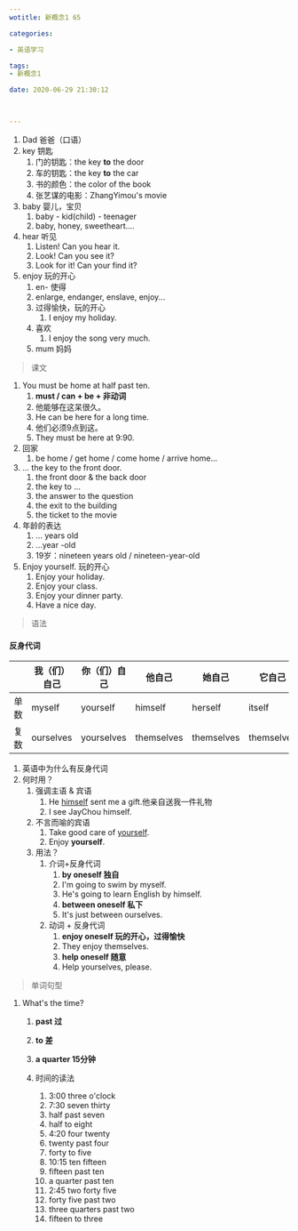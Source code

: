 ```yaml
---
wotitle: 新概念1 65

categories: 

- 英语学习

tags: 
- 新概念1

date: 2020-06-29 21:30:12



---
```


<!-- more -->

1. Dad  爸爸（口语）
2. key 钥匙
   1. 门的钥匙：the key **to** the door
   2. 车的钥匙：the key **to** the car
   3. 书的颜色：the color of the book
   4. 张艺谋的电影：ZhangYimou's movie
3. baby 婴儿，宝贝
   1. baby - kid(child) - teenager
   2. baby, honey, sweetheart....
4. hear 听见
   1. Listen! Can you hear it.
   2. Look! Can you see it?
   3. Look for it! Can your find it?
5. enjoy 玩的开心
   1. en- 使得
   2. enlarge, endanger, enslave, enjoy...
   3. 过得愉快，玩的开心
      1. I enjoy my holiday.
   4. 喜欢
      1. I enjoy the song very much.
   5. mum 妈妈

> 课文

1. You must be home at half past ten.
   1. **must / can + be + 非动词**
   2. 他能够在这呆很久。
   3. He can be here for a long time.
   4. 他们必须9点到这。
   5. They must be here at 9:90.
2. 回家
   1. be home / get home / come home / arrive home...
3. ... the key to the front door.
   1. the front door & the back door
   2. the key to ...
   3. the answer to the question
   4. the exit to the building
   5. the ticket to the movie
4. 年龄的表达
   1. ... years old
   2. ...year -old
   3. 19岁：nineteen years old / nineteen-year-old
5. Enjoy yourself. 玩的开心
   1. Enjoy your holiday.
   2. Enjoy your class.
   3. Enjoy your dinner party.
   4. Have a nice day.

> 语法

#### 反身代词

|      | 我（们）自己 | 你（们）自己 | 他自己     | 她自己     | 它自己     |
| ---- | ------------ | ------------ | ---------- | ---------- | ---------- |
| 单数 | myself       | yourself     | himself    | herself    | itself     |
| 复数 | ourselves    | yourselves   | themselves | themselves | themselves |

1. 英语中为什么有反身代词
2. 何时用？
   1. 强调主语 & 宾语
      1. He <u>himself</u> sent me a gift.他亲自送我一件礼物
      2. I see JayChou himself.
   2. 不言而喻的宾语
      1. Take good care of <u>yourself</u>.
      2. Enjoy **yourself**.
   3. 用法？
      1. 介词+反身代词
         1. **by oneself 独自**
         2. I'm going to swim by myself.
         3. He's going to learn English by himself.
         4. **between oneself  私下**
         5. It's just between ourselves.
      2. 动词 + 反身代词
         1. **enjoy oneself 玩的开心，过得愉快**
         2. They enjoy themselves.
         3. **help oneself 随意**
         4. Help yourselves, please.

> 单词句型

1. What's the time?

   1. **past 过**

   2. **to 差**

   3. **a quarter 15分钟**  

   4. 时间的读法

      1. 3:00 three o'clock
      2. 7:30 seven thirty
      3. half past seven
      4. half to eight
      5. 4:20 four twenty
      6. twenty past four
      7. forty to five
      8. 10:15 ten fifteen
      9. fifteen past ten
      10. a quarter past ten
      11. 2:45 two forty five
      12. forty five past two
      13. three quarters past two
      14. fifteen to three

      
